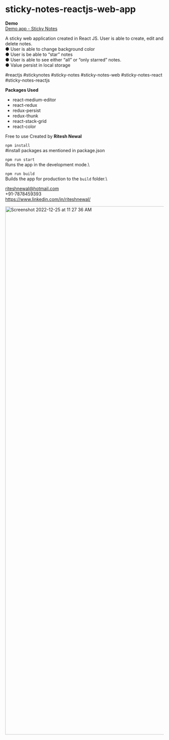 # sticky-notes-reactjs-web-app

<b>Demo</b><br/>
<a href="https://sticky-notes-3qq0.onrender.com" alt="Demo app - Sticky Notes Created by Ritesh Newal">Demo app - Sticky Notes</a>


A sticky web application created in React JS. User is able to create, edit and delete notes. 
<br/>
● User is able to change background color <br/>
● User is be able to “star” notes <br/>
● User is able to see either “all” or “only starred” notes.<br/>
● Value persist in local storage<br/>


#reactjs #stickynotes #sticky-notes #sticky-notes-web #sticky-notes-react #sticky-notes-reactjs

<b>Packages Used</b>
<ul>
<li>react-medium-editor</li>
<li>react-redux</li>
<li>redux-persist</li>
<li>redux-thunk</li>
<li>react-stack-grid</li>
<li>react-color</li>
</ul>

Free to use 
Created by <b>Ritesh Newal</b>


`npm install`  <br/>
#install packages as mentioned in package.json


`npm run start` <br/>
Runs the app in the development mode.\


`npm run build`<br/>
Builds the app for production to the `build` folder.\

riteshnewal@hotmail.com<br/>
+91-7878459393<br/>
https://www.linkedin.com/in/riteshnewal/<br/>

<img width="1678" alt="Screenshot 2022-12-25 at 11 27 36 AM" src="https://user-images.githubusercontent.com/5128706/209458413-b8483e56-3fbd-43ab-aac5-51eea42c36a7.png">
